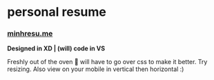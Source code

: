 # personal resume

### [minhresu.me](https://minhresu.me)

**Designed in XD | (will) code in VS**

Freshly out of the oven 🥧 will have to go over css to make it better.
Try resizing. Also view on your mobile in vertical then horizontal :)
